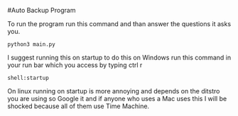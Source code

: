 #Auto Backup Program

To run the program run this command and than answer the questions it asks you.
```
python3 main.py
```

I suggest running this on startup to do this on Windows run this command in your run bar which you access by typing ctrl r

```
shell:startup
```
On linux running on startup is more annoying and depends on the ditstro you are using so Google it and if anyone who uses a Mac uses this I will be shocked because all of them use Time Machine.

